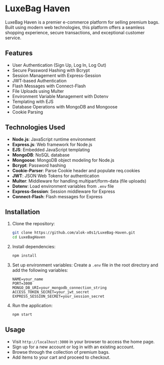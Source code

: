 # LuxeBag Haven

LuxeBag Haven is a premier e-commerce platform for selling premium bags. Built using modern web technologies, this platform offers a seamless shopping experience, secure transactions, and exceptional customer service. 

## Features

- User Authentication (Sign Up, Log In, Log Out)
- Secure Password Hashing with Bcrypt
- Session Management with Express-Session
- JWT-based Authentication
- Flash Messages with Connect-Flash
- File Uploads using Multer
- Environment Variable Management with Dotenv
- Templating with EJS
- Database Operations with MongoDB and Mongoose
- Cookie Parsing

## Technologies Used

- **Node.js**: JavaScript runtime environment
- **Express.js**: Web framework for Node.js
- **EJS**: Embedded JavaScript templating
- **MongoDB**: NoSQL database
- **Mongoose**: MongoDB object modeling for Node.js
- **Bcrypt**: Password hashing
- **Cookie-Parser**: Parse Cookie header and populate req.cookies
- **JWT**: JSON Web Tokens for authentication
- **Multer**: Middleware for handling multipart/form-data (file uploads)
- **Dotenv**: Load environment variables from `.env` file
- **Express-Session**: Session middleware for Express
- **Connect-Flash**: Flash messages for Express

## Installation

1. Clone the repository:
    ```bash
    git clone https://github.com/alok-x0s1/LuxeBag-Haven.git
    cd LuxeBagHaven
    ```

2. Install dependencies:
    ```bash
    npm install
    ```

3. Set up environment variables:
    Create a `.env` file in the root directory and add the following variables:
    ```plaintext
    NAME=your_name
    PORT=3000
    MONGO_DB_URI=your_mongodb_connection_string
    ACCESS_TOKEN_SECRET=your_jwt_secret
    EXPRESS_SESSION_SECRET=your_session_secret
    ```

4. Run the application:
    ```bash
    npm start
    ```

## Usage

- Visit `http://localhost:3000` in your browser to access the home page.
- Sign up for a new account or log in with an existing account.
- Browse through the collection of premium bags.
- Add items to your cart and proceed to checkout.
